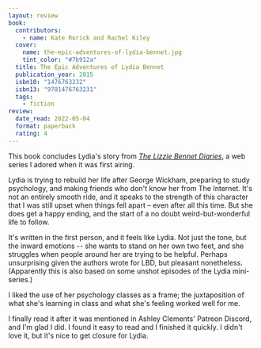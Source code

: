 ```yaml
---
layout: review
book:
  contributors:
    - name: Kate Rorick and Rachel Kiley
  cover:
    name: the-epic-adventures-of-lydia-bennet.jpg
    tint_color: "#7b912a"
  title: The Epic Adventures of Lydia Bennet
  publication_year: 2015
  isbn10: "1476763232"
  isbn13: "9781476763231"
  tags:
    - fiction
review:
  date_read: 2022-05-04
  format: paperback
  rating: 4
---
```


This book concludes Lydia's story from [*The Lizzie Bennet Diaries*](https://en.wikipedia.org/wiki/The_Lizzie_Bennet_Diaries), a web series I adored when it was first airing.

Lydia is trying to rebuild her life after George Wickham, preparing to study psychology, and making friends who don't know her from The Internet.
It's not an entirely smooth ride, and it speaks to the strength of this character that I was still upset when things fell apart – even after all this time.
But she does get a happy ending, and the start of a no doubt weird-but-wonderful life to follow.

It's written in the first person, and it feels like Lydia.
Not just the tone, but the inward emotions -- she wants to stand on her own two feet, and she struggles when people around her are trying to be helpful.
Perhaps unsurprising given the authors wrote for LBD, but pleasant nonetheless.
(Apparently this is also based on some unshot episodes of the Lydia mini-series.)

I liked the use of her psychology classes as a frame; the juxtaposition of what she's learning in class and what she's feeling worked well for me.

I finally read it after it was mentioned in Ashley Clements' Patreon Discord, and I'm glad I did.
I found it easy to read and I finished it quickly.
I didn't love it, but it's nice to get closure for Lydia.

